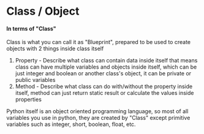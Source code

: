 # Class / Object #

#### In terms of "Class" ####
Class is what you can call it as "Blueprint", prepared to be used to create objects with 2 things inside class itself  
1. Property - Describe what class can contain data inside itself that means class can have multiple variables and objects inside itself, which can be just integer and boolean or another class's object, it can be private or public variables
2. Method - Describe what class can do with/without the property inside itself, method can just return static result or calculate the values inside properties



Python itself is an object oriented programming language, so most of all variables you use in python, they are created by "Class" except primitive variables such as integer, short, boolean, float, etc.
